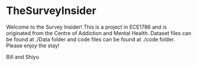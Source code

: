 # TheSurveyInsider
Welcome to the Survey Insider! This is a project in ECE1786 and is originated from the Centre of Addiction and Mental Health.
Dataset files can be found at ./Data folder and code files can be found at ./code folder.
Please enjoy the stay!

Bill and Shiyu
